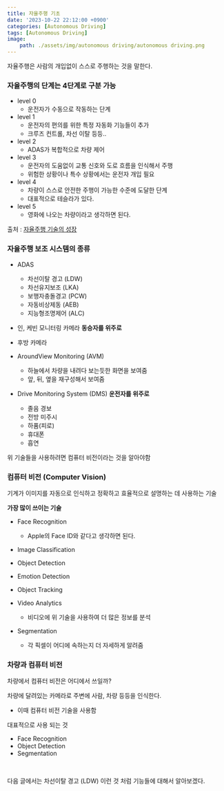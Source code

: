 ```yaml
---
title: 자율주행 기초
date: '2023-10-22 22:12:00 +0900'
categories: [Autonomous Driving]
tags: [Autonomous Driving]
image: 
    path: ./assets/img/autonomous driving/autonomous driving.png
---
```


자율주행은 사람의 개입없이 스스로 주행하는 것을 말한다.

### 자율주행의 단계는 4단계로 구분 가능

- level 0
	- 운전자가 수동으로 작동하는 단계
- level 1
    - 운전자의 편의를 위한 특정 자동화 기능들이 추가
    - 크루즈 컨트롤, 차선 이탈 등등..
- level 2
    - ADAS가 복합적으로 차량 제어
- level 3
    - 운전자의 도움없이 교통 신호와 도로 흐름을 인식해서 주행
    - 위험한 상황이나 특수 상황에서는 운전자 개입 필요
- level 4
    - 차량이 스스로 안전한 주행이 가능한 수준에 도달한 단계
    - 대표적으로 테슬라가 있다.
- level 5
    - 영화에 나오는 차량이라고 생각하면 된다.

출처 : [자율주행 기술의 성장](http://niceq.xehub.net/201805-technology/Tech-Issue-%EC%9E%90%EC%9C%A8%EC%A3%BC%ED%96%89-%EA%B8%B0%EC%88%A0%EC%9D%98-%EC%84%B1%EC%9E%A5-%EB%8B%A8%EA%B3%84%EC%99%80-3%EA%B0%80%EC%A7%80-%EC%A0%81%EC%9A%A9-%EC%82%AC%EB%A1%80%EC%9E%90%EC%9C%A8%EC%A3%BC%ED%96%89-%EA%B8%B0%EC%88%A0%EC%9D%98-%ED%98%84%EC%9E%AC-%EA%B7%B8%EB%A6%AC%EA%B3%A0-%EB%AF%B8%EB%9E%98)


### 자율주행 보조 시스템의 종류

- ADAS
    - 차선이탈 경고 (LDW)
    - 차선유지보조 (LKA)
    - 보행자충돌경고 (PCW)
    - 자동비상제동 (AEB)
    - 지능형조명제어 (ALC)

- 인, 케빈 모니터링 카메라 **동승자를 위주로**
    
- 후방 카메라
    
- AroundView Monitoring (AVM)
    - 하늘에서 차량을 내려다 보는듯한 화면을 보여줌
    - 앞, 뒤, 옆을 재구성해서 보여줌

- Drive Monitoring System (DMS) **운전자를 위주로**
    - 졸음 경보
    - 전방 미주시
    - 하품(피로)
    - 휴대폰
    - 흡연

위 기술들을 사용하려면 컴퓨터 비전이라는 것을 알아야함


### 컴퓨터 비전 (Computer Vision)

기계가 이미지를 자동으로 인식하고 정확하고 효율적으로 설명하는 데 사용하는 기술

**가장 많이 쓰이는 기술**

- Face Recognition
    - Apple의 Face ID와 같다고 생각하면 된다.
- Image Classification
    
- Object Detection
    
- Emotion Detection
    
- Object Tracking
    
- Video Analytics
    - 비디오에 위 기술을 사용하여 더 많은 정보를 분석
- Segmentation
    - 각 픽셀이 어디에 속하는지 더 자세하게 알려줌


### 차량과 컴퓨터 비전

차량에서 컴퓨터 비전은 어디에서 쓰일까?

차량에 달려있는 카메라로 주변에 사람, 차량 등등을 인식한다.

- 이때 컴퓨터 비전 기술을 사용함

대표적으로 사용 되는 것

- Face Recognition
- Object Detection
- Segmentation


<br>

다음 글에서는 차선이탈 경고 (LDW) 이런 것 처럼 기능들에 대해서 알아보겠다.